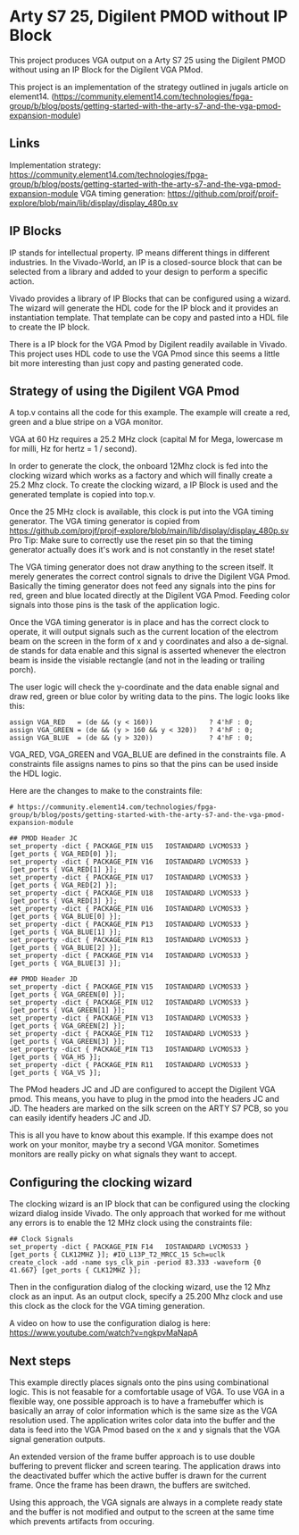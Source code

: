 # Arty S7 25, Digilent PMOD without IP Block

This project produces VGA output on a Arty S7 25 using the Digilent PMOD without using an IP Block for the Digilent VGA PMod.

This project is an implementation of the strategy outlined in jugals article on element14. (https://community.element14.com/technologies/fpga-group/b/blog/posts/getting-started-with-the-arty-s7-and-the-vga-pmod-expansion-module)

## Links

Implementation strategy: https://community.element14.com/technologies/fpga-group/b/blog/posts/getting-started-with-the-arty-s7-and-the-vga-pmod-expansion-module
VGA timing generation: https://github.com/projf/projf-explore/blob/main/lib/display/display_480p.sv

## IP Blocks

IP stands for intellectual property. IP means different things in different industries.
In the Vivado-World, an IP is a closed-source block that can be selected from a library
and added to your design to perform a specific action.

Vivado provides a library of IP Blocks that can be configured using a wizard.
The wizard will generate the HDL code for the IP block and it provides an instantiation template.
That template can be copy and pasted into a HDL file to create the IP block.

There is a IP block for the VGA Pmod by Digilent readily available in Vivado.
This project uses HDL code to use the VGA Pmod since this seems a little bit more interesting than
just copy and pasting generated code.

## Strategy of using the Digilent VGA Pmod

A top.v contains all the code for this example. The example will create a red, green and a blue stripe
on a VGA monitor.

VGA at 60 Hz requires a 25.2 MHz clock (capital M for Mega, lowercase m for milli, Hz for hertz = 1 / second).

In order to generate the clock, the onboard 12Mhz clock is fed into the clocking wizard which works as a factory
and which will finally create a 25.2 Mhz clock. To create the clocking wizard, a IP Block is used and the generated 
template is copied into top.v.

Once the 25 MHz clock is available, this clock is put into the VGA timing generator.
The VGA timing generator is copied from https://github.com/projf/projf-explore/blob/main/lib/display/display_480p.sv
Pro Tip: Make sure to correctly use the reset pin so that the timing generator actually does it's work and is not 
constantly in the reset state!

The VGA timing generator does not draw anything to the screen itself. It merely generates the correct control signals 
to drive the Digilent VGA Pmod. Basically the timing generator does not feed any signals into the pins for red, green 
and blue located directly at the Digilent VGA Pmod. Feeding color signals into those pins is the task of the application
logic.

Once the VGA timing generator is in place and has the correct clock to operate, it will output signals such as the current
location of the electrom beam on the screen in the form of x and y coordinates and also a de-signal. de stands for 
data enable and this signal is asserted whenever the electron beam is inside the visiable rectangle (and not in the 
leading or trailing porch).

The user logic will check the y-coordinate and the data enable signal and draw red, green or blue color by writing
data to the pins. The logic looks like this:

```
assign VGA_RED   = (de && (y < 160))              ? 4'hF : 0;
assign VGA_GREEN = (de && (y > 160 && y < 320))   ? 4'hF : 0;
assign VGA_BLUE  = (de && (y > 320))              ? 4'hF : 0;
```

VGA_RED, VGA_GREEN and VGA_BLUE are defined in the constraints file. A constraints file assigns names to pins so that
the pins can be used inside the HDL logic.

Here are the changes to make to the constraints file:

```
# https://community.element14.com/technologies/fpga-group/b/blog/posts/getting-started-with-the-arty-s7-and-the-vga-pmod-expansion-module

## PMOD Header JC
set_property -dict { PACKAGE_PIN U15   IOSTANDARD LVCMOS33 } [get_ports { VGA_RED[0] }];
set_property -dict { PACKAGE_PIN V16   IOSTANDARD LVCMOS33 } [get_ports { VGA_RED[1] }];
set_property -dict { PACKAGE_PIN U17   IOSTANDARD LVCMOS33 } [get_ports { VGA_RED[2] }];
set_property -dict { PACKAGE_PIN U18   IOSTANDARD LVCMOS33 } [get_ports { VGA_RED[3] }];
set_property -dict { PACKAGE_PIN U16   IOSTANDARD LVCMOS33 } [get_ports { VGA_BLUE[0] }];
set_property -dict { PACKAGE_PIN P13   IOSTANDARD LVCMOS33 } [get_ports { VGA_BLUE[1] }];
set_property -dict { PACKAGE_PIN R13   IOSTANDARD LVCMOS33 } [get_ports { VGA_BLUE[2] }];
set_property -dict { PACKAGE_PIN V14   IOSTANDARD LVCMOS33 } [get_ports { VGA_BLUE[3] }];

## PMOD Header JD
set_property -dict { PACKAGE_PIN V15   IOSTANDARD LVCMOS33 } [get_ports { VGA_GREEN[0] }];
set_property -dict { PACKAGE_PIN U12   IOSTANDARD LVCMOS33 } [get_ports { VGA_GREEN[1] }];
set_property -dict { PACKAGE_PIN V13   IOSTANDARD LVCMOS33 } [get_ports { VGA_GREEN[2] }];
set_property -dict { PACKAGE_PIN T12   IOSTANDARD LVCMOS33 } [get_ports { VGA_GREEN[3] }];
set_property -dict { PACKAGE_PIN T13   IOSTANDARD LVCMOS33 } [get_ports { VGA_HS }];
set_property -dict { PACKAGE_PIN R11   IOSTANDARD LVCMOS33 } [get_ports { VGA_VS }];
```

The PMod headers JC and JD are configured to accept the Digilent VGA pmod. This means, you have
to plug in the pmod into the headers JC and JD. The headers are marked on the silk screen 
on the ARTY S7 PCB, so you can easily identify headers JC and JD.

This is all you have to know about this example.
If this exampe does not work on your monitor, maybe try a second VGA monitor. Sometimes
monitors are really picky on what signals they want to accept.

## Configuring the clocking wizard

The clocking wizard is an IP block that can be configured using the clocking wizard dialog 
inside Vivado. The only approach that worked for me without any errors is to enable the 
12 MHz clock using the constraints file:

```
## Clock Signals
set_property -dict { PACKAGE_PIN F14   IOSTANDARD LVCMOS33 } [get_ports { CLK12MHZ }]; #IO_L13P_T2_MRCC_15 Sch=uclk
create_clock -add -name sys_clk_pin -period 83.333 -waveform {0 41.667} [get_ports { CLK12MHZ }];
```

Then in the configuration dialog of the clocking wizard, use the 12 Mhz clock as an input.
As an output clock, specify a 25.200 Mhz clock and use this clock as the clock for the VGA timing generation.

A video on how to use the configuration dialog is here: https://www.youtube.com/watch?v=ngkpvMaNapA

## Next steps

This example directly places signals onto the pins using combinational logic. This is not
feasable for a comfortable usage of VGA. To use VGA in a flexible way, one possible approach
is to have a framebuffer which is basically an array of color information which is the same
size as the VGA resolution used. The application writes color data into the buffer and 
the data is feed into the VGA Pmod based on the x and y signals that the VGA signal generation 
outputs.

An extended version of the frame buffer approach is to use double buffering to prevent flicker
and screen tearing. The application draws into the deactivated buffer which the active buffer
is drawn for the current frame. Once the frame has been drawn, the buffers are switched.

Using this approach, the VGA signals are always in a complete ready state and the buffer
is not modified and output to the screen at the same time which prevents artifacts from occuring.


